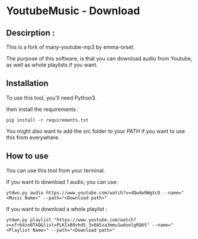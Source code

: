 # YoutubeMusic - Download

## Descirption : 

This is a fork of many-youtube-mp3 by emma-orset.

The purpose of this software, is that you can download audio from Youtube, as well as whole playlists if you want.

## Installation 

To use this tool, you'll need Python3.

then install the requirements : 

```
pip install -r requirements.txt
```

You might also want to add the src folder to your *PATH* if you want to use this from everywhere.  

## How to use 

You can use this tool from your terminal.

If you want to download 1 audio, you can use:
```
ytdwn.py audio https://www.youtube.com/watch?v=dQw4w9WgXcQ --name="<Music Name>" --path="<Download path>"
```

If you want to download a whole playlist : 

```
ytdwn.py playlist "https://www.youtube.com/watch?v=xfr64zoBTAQ&list=PLKIxB9vhdS_3x0A5za3mmu1wdoolgRQ65" --name="<Playlist Name>" --path="<Download path>"
```
